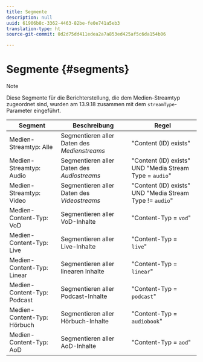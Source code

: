```yaml
---
title: Segmente
description: null
uuid: 61906b8c-3362-4463-82be-fe0e741a5eb3
translation-type: ht
source-git-commit: 0d2d75dd411edea2a7a853ed425af5c6da154b06

---
```



# Segmente {#segments}

>[!NOTE]
>
>Diese Segmente für die Berichterstellung, die dem Medien-Streamtyp zugeordnet sind, wurden am 13.9.18 zusammen mit dem `streamType`-Parameter eingeführt.

| Segment | Beschreibung | Regel |
|---|---|---|
| Medien-Streamtyp: Alle | Segmentieren aller Daten des *Medienstreams* | "Content (ID) exists" |
| Medien-Streamtyp: Audio | Segmentieren aller Daten des *Audiostreams* | "Content (ID) exists" UND "Media Stream Type = `audio`" |
| Medien-Streamtyp: Video | Segmentieren aller Daten des *Videostreams* | "Content (ID) exists" UND "Media Stream Type != `audio`" |
| Medien-Content-Typ: VoD | Segmentieren aller VoD-Inhalte | "Content-Typ = `vod`" |
| Medien-Content-Typ: Live | Segmentieren aller Live-Inhalte | "Content-Typ = `live`" |
| Medien-Content-Typ: Linear | Segmentieren aller linearen Inhalte | "Content-Typ = `linear`" |
| Medien-Content-Typ: Podcast | Segmentieren aller Podcast-Inhalte | "Content-Typ = `podcast`" |
| Medien-Content-Typ: Hörbuch | Segmentieren aller Hörbuch-Inhalte | "Content-Typ = `audiobook`" |
| Medien-Content-Typ: AoD | Segmentieren aller AoD-Inhalte | "Content-Typ = `aod`" |

